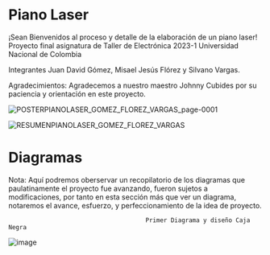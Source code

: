 # Piano Laser
¡Sean Bienvenidos al proceso y detalle de la elaboración de un piano laser!
Proyecto final asignatura de Taller de Electrónica 2023-1 
Universidad Nacional de Colombia

Integrantes 
Juan David Gómez, Misael Jesús Flórez y Silvano Vargas.

Agradecimientos: 
Agradecemos a nuestro maestro Johnny Cubides por su paciencia y orientación en este proyecto. 


![POSTERPIANOLASER_GOMEZ_FLOREZ_VARGAS_page-0001](https://github.com/misaeljesus/Documentacion_Piano-Laser/assets/79709849/c84a1680-75af-47bc-ae0d-d70825e298e2)

![RESUMENPIANOLASER_GOMEZ_FLOREZ_VARGAS](https://github.com/misaeljesus/Documentacion_Piano-Laser/assets/79709849/c58b76c6-6729-4b8c-bb6c-4bde19c0708d)

# Diagramas 
Nota: Aquí podremos oberservar un recopilatorio de los diagramas que paulatinamente el proyecto fue avanzando, fueron sujetos a modificaciones, 
      por tanto en esta sección más que ver un diagrama, notaremos el avance, esfuerzo, y perfeccionamiento de la idea de proyecto. 

                                          Primer Diagrama y diseño Caja Negra

![image](https://github.com/misaeljesus/Documentacion_Piano-Laser/assets/79709849/a4216580-9ff6-4596-8b49-e20a904aff4f)
